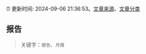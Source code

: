 :alarm_clock: 更新时间: 2024-09-06 21:36:53。[文章来源](/README.md)、[文章分类](/TAGS.md)

## 报告


> 关键字：`报告`、`月报`



